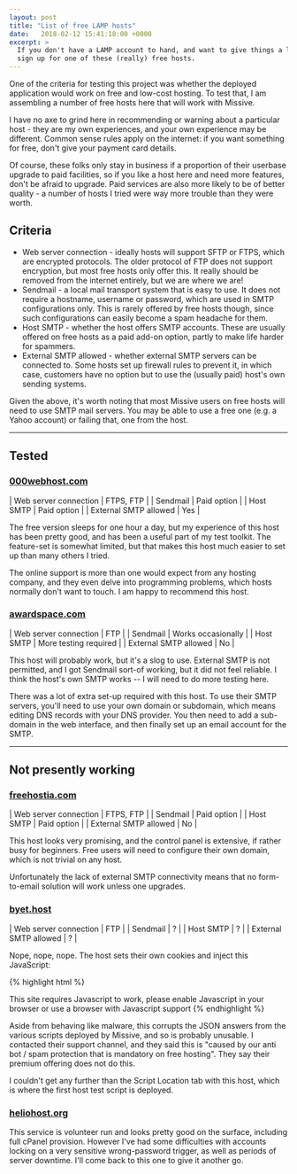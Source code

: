 ```yaml
---
layout: post
title: "List of free LAMP hosts"
date:   2018-02-12 15:41:18:00 +0000
excerpt: >
  If you don't have a LAMP account to hand, and want to give things a low-risk try,
  sign up for one of these (really) free hosts.
---
```


One of the criteria for testing this project was whether the deployed application would
work on free and low-cost hosting. To test that, I am assembling a number of free hosts
here that will work with Missive.

I have no axe to grind here in recommending or warning about a particular host - they
are my own experiences, and your own experience may be different. Common sense rules
apply on the internet: if you want something for free, don't give your payment card
details.

Of course, these folks only stay in business if a proportion of their userbase upgrade
to paid facilities, so if you like a host here and need more features, don't be afraid
to upgrade. Paid services are also more likely to be of better quality - a number of
hosts I tried were way more trouble than they were worth.

## Criteria

* Web server connection - ideally hosts will support SFTP or FTPS, which are encrypted
protocols. The older protocol of FTP does not support encryption, but most free hosts
only offer this. It really should be removed from the internet entirely, but we are
where we are!
* Sendmail - a local mail transport system that is easy to use. It does not require
a hostname, username or password, which are used in SMTP configurations only. This is
rarely offered by free hosts though, since such configurations can easily become a
spam headache for them.
* Host SMTP - whether the host offers SMTP accounts. These are usually offered on
free hosts as a paid add-on option, partly to make life harder for spammers.
* External SMTP allowed - whether external SMTP servers can be connected to. Some
hosts set up firewall rules to prevent it, in which case, customers have no option
but to use the (usually paid) host's own sending systems.

Given the above, it's worth noting that most Missive users on free hosts will need to
use SMTP mail servers. You may be able to use a free one (e.g. a Yahoo account) or
failing that, one from the host.

---

## Tested

### [000webhost.com](https://www.000webhost.com/)

| Web server connection | FTPS, FTP |
| Sendmail | Paid option |
| Host SMTP | Paid option |
| External SMTP allowed | Yes |

The free version sleeps for one hour a day, but my experience of this host has been
pretty good, and has been a useful part of my test toolkit. The feature-set is somewhat
limited, but that makes this host much easier to set up than many others I tried.

The online support is more than one would expect from any hosting company, and they
even delve into programming problems, which hosts normally don't want to touch. I
am happy to recommend this host.

### [awardspace.com](https://www.awardspace.com/)

| Web server connection | FTP |
| Sendmail | Works occasionally |
| Host SMTP | More testing required |
| External SMTP allowed | No |

This host will probably work, but it's a slog to use. External SMTP is not permitted,
and I got Sendmail sort-of working, but it did not feel reliable. I think the host's
own SMTP works -- I will need to do more testing here.

There was a lot of extra set-up required with this host. To use their SMTP servers,
you'll need to use your own domain or subdomain, which means editing DNS records with
your DNS provider. You then need to add a sub-domain in the web interface, and then
finally set up an email account for the SMTP.

---

## Not presently working

### [freehostia.com](https://www.freehostia.com/)

| Web server connection | FTPS, FTP |
| Sendmail | Paid option |
| Host SMTP | Paid option |
| External SMTP allowed | No |

This host looks very promising, and the control panel is extensive, if rather busy for
beginners. Free users will need to configure their own domain, which is not trivial
on any host.

Unfortunately the lack of external SMTP connectivity means that no form-to-email
solution will work unless one upgrades.

### [byet.host](http://byet.host/)

| Web server connection | FTP |
| Sendmail | ? |
| Host SMTP | ? |
| External SMTP allowed | ? |

Nope, nope, nope. The host sets their own cookies and inject this JavaScript:

{% highlight html %}
<html><body><script type="text/javascript" src="/aes.js" ></script><script>function
toNumbers(d){var e=[];d.replace(/(..)/g,function(d){e.push(parseInt(d,16))});return e}
function toHex(){for(var d=[],d=1==arguments.length&&arguments[0].constructor==Array?
arguments[0]:arguments,e="",f=0;f<d.length;f++)e+=(16>d[f]?"0":"")+d[f].toString(16);
return e.toLowerCase()}var a=toNumbers("f655ba9d09a112d4968c63579db590b4"),b=
toNumbers("98344c2eee86c3994890592585b49f80"),c=toNumbers(
"a9c4a3be9b84420c1cf732936c18da0d");document.cookie="__test="+toHex(
slowAES.decrypt(c,2,a,b))+"; expires=Thu, 31-Dec-37 23:55:55 GMT; path=/";
location.href="http://missive-demo.byethost5.com/host_check.php?i=1";</script>
<noscript>This site requires Javascript to work, please enable Javascript
in your browser or use a browser with Javascript support</noscript></body>
</html>
{% endhighlight %}

Aside from behaving like malware, this corrupts the JSON answers from the various
scripts deployed by Missive, and so is probably unusable. I contacted their support
channel, and they said this is "caused by our anti bot / spam protection that is
mandatory on free hosting". They say their premium offering does not do this.

I couldn't get any further than the Script Location tab with this host, which is
where the first host test script is deployed.

### [heliohost.org](https://www.heliohost.org/)

This service is volunteer run and looks pretty good on the surface, including full
cPanel provision. However I've had some difficulties with accounts locking on a
very sensitive wrong-password trigger, as well as periods of server downtime. I'll
come back to this one to give it another go.
